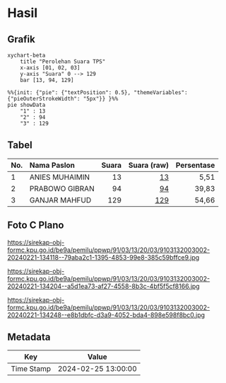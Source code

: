 # Hasil

## Grafik

```mermaid
xychart-beta
    title "Perolehan Suara TPS"
    x-axis [01, 02, 03]
    y-axis "Suara" 0 --> 129
    bar [13, 94, 129]
```

```mermaid
%%{init: {"pie": {"textPosition": 0.5}, "themeVariables": {"pieOuterStrokeWidth": "5px"}} }%%
pie showData
    "1" : 13
    "2" : 94
    "3" : 129
```

## Tabel

| No. | Nama Paslon    | Suara | Suara (raw) | Persentase |
|:--- |:-------------- | -----:| -----------:| ----------:|
| 1   | ANIES MUHAIMIN | 13    | [13][p-1]   | 5,51       |
| 2   | PRABOWO GIBRAN | 94    | [94][p-2]   | 39,83      |
| 3   | GANJAR MAHFUD  | 129   | [129][p-3]  | 54,66      |


[p-1]: https://github.com/gigit-pemilu/pemilu-2024-91-papua/blob/main/pilpres/hitung-suara/sub/91-papua/sub/03-jayapura/sub/13-waibu/sub/2003-kwadeware/sub/002-tps/sub/paslon-1.txt
[p-2]: https://github.com/gigit-pemilu/pemilu-2024-91-papua/blob/main/pilpres/hitung-suara/sub/91-papua/sub/03-jayapura/sub/13-waibu/sub/2003-kwadeware/sub/002-tps/sub/paslon-2.txt
[p-3]: https://github.com/gigit-pemilu/pemilu-2024-91-papua/blob/main/pilpres/hitung-suara/sub/91-papua/sub/03-jayapura/sub/13-waibu/sub/2003-kwadeware/sub/002-tps/sub/paslon-3.txt

## Foto C Plano

https://sirekap-obj-formc.kpu.go.id/be9a/pemilu/ppwp/91/03/13/20/03/9103132003002-20240221-134118--79aba2c1-1395-4853-99e8-385c59bffce9.jpg

https://sirekap-obj-formc.kpu.go.id/be9a/pemilu/ppwp/91/03/13/20/03/9103132003002-20240221-134204--a5d1ea73-af27-4558-8b3c-4bf5f5cf8166.jpg

https://sirekap-obj-formc.kpu.go.id/be9a/pemilu/ppwp/91/03/13/20/03/9103132003002-20240221-134248--e8b1dbfc-d3a9-4052-bda4-898e598f8bc0.jpg


## Metadata

| Key        | Value               |
| ---------- | ------------------- |
| Time Stamp | 2024-02-25 13:00:00 |



